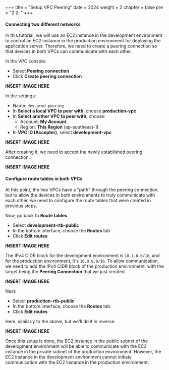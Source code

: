 +++
title = "Setup VPC Peering"
date = 2024
weight = 2
chapter = false
pre = "2.2. "
+++

#### Connecting two different networks
In this tutorial, we will use an EC2 instance in the development environment to control an EC2 instance in the production environment for deploying the application server. Therefore, we need to create a peering connection so that devices in both VPCs can communicate with each other.

In the VPC console:
  - Select **Peering connection**
  - Click **Create peering connection**

**INSERT IMAGE HERE**

In the settings:
  - Name: `dev-prod-peering`
  - In **Select a local VPC to peer with**, choose **production-vpc**
  - In **Select another VPC to peer with**, choose:
    - Account: **My Account**
    - Region: **This Region** (ap-southeast-1)
  - In **VPC ID (Accepter)**, select **development-vpc**

**INSERT IMAGE HERE**

After creating it, we need to accept the newly established peering connection.

**INSERT IMAGE HERE**

#### Configure route tables in both VPCs
At this point, the two VPCs have a "path" through the peering connection, but to allow the devices in both environments to truly communicate with each other, we need to configure the route tables that were created in previous steps.

Now, go back to **Route tables**
  - Select **development-rtb-public**
  - In the bottom interface, choose the **Routes** tab
  - Click **Edit routes**

**INSERT IMAGE HERE**

The IPv4 CIDR block for the development environment is `10.1.0.0/16`, and for the production environment, it's `10.0.0.0/16`. To allow communication, we need to add the IPv4 CIDR block of the production environment, with the target being the **Peering Connection** that we just created.

**INSERT IMAGE HERE**

Next:
  - Select **production-rtb-public**
  - In the bottom interface, choose the **Routes** tab
  - Click **Edit routes**

Here, similarly to the above, but we'll do it in reverse.

**INSERT IMAGE HERE**

Once this setup is done, the EC2 instance in the public subnet of the development environment will be able to communicate with the EC2 instance in the private subnet of the production environment. However, the EC2 instance in the development environment cannot initiate communication with the EC2 instance in the production environment.